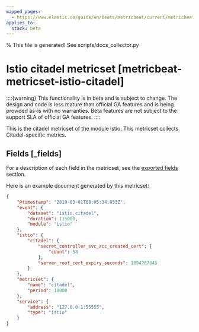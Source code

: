 ```yaml
---
mapped_pages:
  - https://www.elastic.co/guide/en/beats/metricbeat/current/metricbeat-metricset-istio-citadel.html
applies_to:
  stack: beta
---
```


% This file is generated! See scripts/docs_collector.py

# Istio citadel metricset [metricbeat-metricset-istio-citadel]

::::{warning}
This functionality is in beta and is subject to change. The design and code is less mature than official GA features and is being provided as-is with no warranties. Beta features are not subject to the support SLA of official GA features.
::::


This is the citadel metricset of the module istio. This metricset collects Citadel-specific metrics.

## Fields [_fields]

For a description of each field in the metricset, see the [exported fields](/reference/metricbeat/exported-fields-istio.md) section.

Here is an example document generated by this metricset:

```json
{
    "@timestamp": "2019-03-01T08:05:34.853Z",
    "event": {
        "dataset": "istio.citadel",
        "duration": 115000,
        "module": "istio"
    },
    "istio": {
        "citadel": {
            "secret_controller_svc_acc_created_cert": {
                "count": 58
            },
            "server_root_cert_expiry_seconds": 1894287345
        }
    },
    "metricset": {
        "name": "citadel",
        "period": 10000
    },
    "service": {
        "address": "127.0.0.1:55555",
        "type": "istio"
    }
}
```
